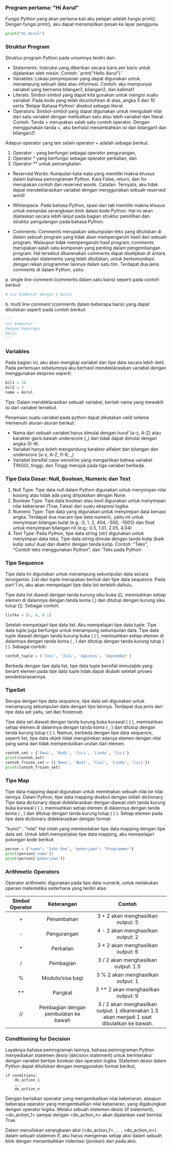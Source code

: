 ### Program pertama: "Hi Asrul"

Fungsi Python yang akan pertama kali aku pelajari adalah fungsi print().
Dengan fungsi print(), aku dapat menampilkan pesan ke layar pengguna.

```python
print("Hi Asrul")
```

### Struktur Program

Struktur program Python pada umumnya terdiri dari:
- Statements: Instruksi yang diberikan secara baris per baris untuk dijalankan oleh mesin. Contoh: `print("Hello Asrul")``
- Variables: Lokasi penyimpanan yang dapat digunakan untuk menampung sebuah data atau informasi. Contoh: aku mempunyai variabel yang bernama bilangan1, bilangan2, dan kalimat1
- Literals: Simbol-simbol yang dapat kita gunakan untuk mengisi suatu variabel. Pada kode yang telah dicontohkan di atas, angka 5 dan 10 serta 'Belajar Bahasa Python' disebut sebagai literal.
- Operators: Simbol-simbol yang dapat digunakan untuk mengubah nilai dari satu variabel dengan melibatkan satu atau lebih variabel dan literal. Contoh: Tanda + merupakan salah satu contoh operator. Dengan menggunakan tanda +, aku berhasil menambahkan isi dari bilangan1 dan bilangan2!

Adapun operator yang lain selain operator + adalah sebagai berikut.
1. Operator - yang berfungsi sebagai operator pengurangan,
2. Operator * yang berfungsi sebagai operator perkalian, dan
3. Operator ** untuk pemangkatan

- Reserved Words: Kumpulan kata-kata yang memiliki makna khusus dalam bahasa pemrograman Python. Kata False, return, dan for merupakan contoh dari reserved words. Catatan: Ternyata, aku tidak dapat mendeklarasikan variabel dengan menggunakan sebuah reserved word! 

- Whitespace: Pada bahasa Python, spasi dan tab memiliki makna khusus untuk menandai serangkaian blok dalam kode Python. Hal ini akan dijelaskan secara lebih lanjut pada bagian struktur pemilihan dan struktur pengulangan pada bahasa Python.

- Comments: Comments merupakan sekumpulan teks yang dituliskan di dalam sebuah program yang tidak akan mempengaruhi hasil dari sebuah program. Walaupun tidak mempengaruhi hasil program, comments merupakan salah satu komponen yang penting dalam pengembangan program. Hal tersebut dikarenakan comments dapat diselipkan di antara sekumpulan statements yang telah dituliskan, untuk berkomunikasi dengan rekan programmer lainnya dalam satu tim. 
Terdapat dua jenis comments di dalam Python, yaitu:

a. single line comment (comments dalam satu baris) seperti pada contoh berikut:
```python
# ini komentar dengan 1 baris
```
b. multi line comment (comments dalam beberapa baris) yang dapat dituliskan seperti pada contoh berikut:
```python
'''
ini komentar
dengan beberapa
baris
'''
```
### Variables

Pada bagian ini, aku akan mengkaji variabel dan tipe data secara lebih detil. Pada pertemuan sebelumnya aku berhasil mendeklarasikan variabel dengan menggunakan ekspresi seperti:
```python
bil1 = 10
bil2 = 3
name = Asrul
```

Tips:
Dalam mendeklarasikan sebuah variabel, berilah nama yang mewakili isi dari variabel tersebut.

Penamaan suatu variabel pada python dapat dikatakan valid selama memenuhi aturan-aturan berikut:

- Nama dari sebuah variabel harus dimulai dengan huruf (a-z, A-Z) atau karakter garis bawah underscore (_) dan tidak dapat dimulai dengan angka (0-9).
- Variabel hanya boleh mengandung karakter alfabet dan bilangan dan underscore (a-z, A-Z, 0-9, _)
- Variabel bersifat case-sensitive yang mengartikan bahwa variabel TINGGI, tinggi, dan Tinggi merujuk pada tiga variabel berbeda.

### Tipe Data Dasar: Null, Boolean, Numeric dan Text

1. Null Type: Tipe data null dalam Python digunakan untuk menyimpan nilai kosong atau tidak ada yang dinyatakan dengan None.
2. Boolean Type: Tipe data boolean atau bool digunakan untuk menyimpan nilai kebenaran (True, False) dari suatu ekspresi logika.
3. Numeric Type: Tipe data yang digunakan untuk menyimpan data berupa angka. Terdapat dua macam tipe data numeric, yaitu int untuk menyimpan bilangan bulat (e.g.: 0, 1, 2, 404, -500, -1000) dan float untuk menyimpan bilangan riil (e.g.: 0.5, 1.01, 2.05, 4.04)
4. Text Type: Pada Python, tipe data string (str) digunakan untuk menyimpan data teks. Tipe data string dimulai dengan tanda kutip (baik kutip satu/ dua) dan diakhir dengan tanda kutip. Contoh: "Teks", "Contoh teks menggunakan Python", dan 'Teks pada Python'.

### Tipe Sequence
Tipe data ini digunakan untuk menampung sekumpulan data secara terorganisir.
List dan tuple merupakan bentuk dari tipe data sequence.
Pada part 1 ini, aku akan mempelajari tipe data list terlebih dahulu.

Tipe data list diawali dengan tanda kurung siku buka ([), memisahkan setiap elemen di dalamnya dengan tanda koma (,) dan ditutup dengan kurung siku tutup (]). Sebagai contoh:
```python
listku = [1, 4, 8.1]
```
Setelah mempelajari tipe data list. Aku mempelajari tipe data tuple. Tipe data tuple juga berfungsi untuk menampung sekumpulan data. Tipe data tuple diawali dengan tanda kurung buka ( ( ), memisahkan setiap elemen di dalamnya dengan tanda koma ( , ) dan ditutup dengan tanda kurung tutup ( ) ). Sebagai contoh:

```python
contoh_tuple = ('Juni', 'Juli', 'Agustus', 'September')
```
Berbeda dengan tipe data list, tipe data tuple bersifat immutable yang berarti elemen pada tipe data tuple tidak dapat diubah setelah proses pendeklarasiannya.

### TipeSet
Serupa dengan tipe data sequence, tipe data set digunakan untuk menampung sekumpulan data dengan tipe lainnya. Terdapat dua jenis dari tipe data set yaitu, set dan frozenset.

Tipe data set diawali dengan tanda kurung buka kurawal ( { ), memisahkan setiap elemen di dalamnya dengan tanda koma ( , ) dan ditutup dengan tanda kurung tutup ( } ). Namun, berbeda dengan tipe data sequence, seperti list, tipe data objek tidak mengizinkan adanya elemen dengan nilai yang sama dan tidak memperdulikan urutan dari elemen.

```python
contoh_set = {'Dewi', 'Budi', 'Cici', 'Linda', 'Cici'}
print(contoh_set)
contoh_frozen_set = ({'Dewi', 'Budi', 'Cici', 'Linda', 'Cici'})
print(contoh_frozen_set)
```
### Tipe Map
Tipe data mapping dapat digunakan untuk memetakan sebuah nilai ke nilai lainnya. Dalam Python, tipe data mapping disebut dengan istilah dictionary. Tipe data dictionary dapat dideklarasikan dengan diawali oleh tanda kurung buka kurawal ( { ), memisahkan setiap elemen di dalamnya dengan tanda koma ( , ) dan ditutup dengan tanda kurung tutup ( } ). Setiap elemen pada tipe data dictionary dideklarasikan dengan format:

"kunci" : "nilai"
Hal inilah yang membedakan tipe data mapping dengan tipe data set. Untuk lebih memperjelas tipe data mapping, aku mempelajari potongan kode berikut:

```python
person = {"nama": "John Doe", "pekerjaan": "Programmer"}
print(person['nama'])
print(person['pekerjaan'])
```

### Arithmetic Operators
Operator arithmetic digunakan pada tipe data numerik, untuk melakukan operasi matematika sederhana yang terdiri atas:

Simbol Operator | Keterangan | Contoh
:------:|:-----:|:-----:
| + | Penambahan | 3 + 2 akan menghasilkan output: 5
| - | Pengurangan | 4 - 2 akan menghasilkan output: 2
| * | Perkalian | 3 * 2 akan menghasilkan output: 6
| / | Pembagian | 3 / 2 akan menghasilkan output: 1.5
| % | Modulo/sisa bagi | 3 % 2 akan menghasilkan output: 1
| ** | Pangkat | 3 ** 2 akan menghasilkan output: 9
| // | Pembagian dengan pembulatan ke bawah | 3 / 2 akan menghasilkan output: 1 dikarenakan 1.5 akan menjadi 1 saat dibulatkan ke bawah.

### Conditioning for Decision
Layaknya bahasa pemrograman lainnya, bahasa pemrograman Python menyediakan statemen desisi (decision statement) untuk berinteraksi dengan variabel bertipe boolean dan operator logika. Statemen desisi dalam Python dapat dituliskan dengan menggunakan format berikut,

```
if conditions:
    do_action_1
    ...
    do_action_n
```
Dengan <conditions> berisikan operator yang mengembalikan nilai kebenaran; ataupun beberapa operator yang mengembalikan nilai kebenaran, yang digabungkan dengan operator logika.  Melalui  sebuah statemen desisi (if statement), <do_action_1> sampai dengan <do_action_n> akan dijalankan saat <conditions> bernilai True.


Dalam menuliskan serangkaian aksi (<do_action_1>, ... , <do_action_n>) dalam sebuah statemen if, aku harus mengemas setiap aksi dalam sebuah blok dengan menambahkan indentasi (jorokan) dari pada aksi.
